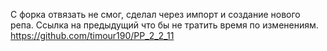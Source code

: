 С форка отвязать не смог, сделал через импорт и создание нового репа. Ссылка на предыдущий что бы не тратить время по изменениям.  https://github.com/timour190/PP_2_2_11
